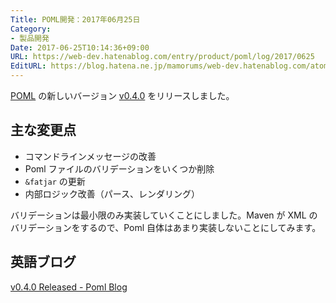 ```yaml
---
Title: POML開発：2017年06月25日
Category:
- 製品開発
Date: 2017-06-25T10:14:36+09:00
URL: https://web-dev.hatenablog.com/entry/product/poml/log/2017/0625
EditURL: https://blog.hatena.ne.jp/mamorums/web-dev.hatenablog.com/atom/entry/8599973812273744034
---
```


[POML](https://github.com/mamorum/poml) の新しいバージョン [v0.4.0](https://github.com/mamorum/poml/releases/tag/v0.4.0) をリリースしました。


## 主な変更点
- コマンドラインメッセージの改善
- Poml ファイルのバリデーションをいくつか削除
- `&fatjar` の更新
- 内部ロジック改善（パース、レンダリング）

バリデーションは最小限のみ実装していくことにしました。Maven が XML のバリデーションをするので、Poml 自体はあまり実装しないことにしてみます。


## 英語ブログ
[v0.4.0 Released - Poml Blog](http://java-poml.blogspot.com/2017/06/25-v0.4.0-released.html)
